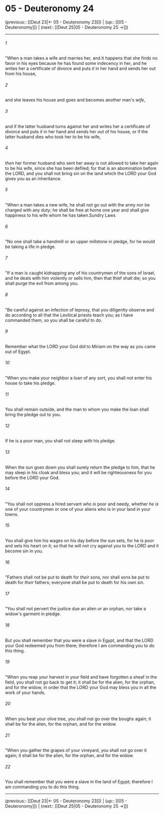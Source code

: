 # 05 - Deuteronomy 24

(previous:: [[Deut 23|← 05 - Deuteronomy 23]]) | (up:: [[05 - Deuteronomy]]) | (next:: [[Deut 25|05 - Deuteronomy 25 →]])

***


###### 1 
"When a man takes a wife and marries her, and it happens that she finds no favor in his eyes because he has found some indecency in her, and he writes her a certificate of divorce and puts _it_ in her hand and sends her out from his house, 

###### 2 
and she leaves his house and goes and becomes another man's _wife_, 

###### 3 
and if the latter husband turns against her and writes her a certificate of divorce and puts _it_ in her hand and sends her out of his house, or if the latter husband dies who took her to be his wife, 

###### 4 
_then_ her former husband who sent her away is not allowed to take her again to be his wife, since she has been defiled; for that is an abomination before the LORD, and you shall not bring sin on the land which the LORD your God gives you as an inheritance. 

###### 5 
"When a man takes a new wife, he shall not go out with the army nor be charged with any duty; he shall be free at home one year and shall give happiness to his wife whom he has taken.Sundry Laws 

###### 6 
"No one shall take a handmill or an upper millstone in pledge, for he would be taking a life in pledge. 

###### 7 
"If a man is caught kidnapping any of his countrymen of the sons of Israel, and he deals with him violently or sells him, then that thief shall die; so you shall purge the evil from among you. 

###### 8 
"Be careful against an infection of leprosy, that you diligently observe and do according to all that the Levitical priests teach you; as I have commanded them, so you shall be careful to do. 

###### 9 
Remember what the LORD your God did to Miriam on the way as you came out of Egypt. 

###### 10 
"When you make your neighbor a loan of any sort, you shall not enter his house to take his pledge. 

###### 11 
You shall remain outside, and the man to whom you make the loan shall bring the pledge out to you. 

###### 12 
If he is a poor man, you shall not sleep with his pledge. 

###### 13 
When the sun goes down you shall surely return the pledge to him, that he may sleep in his cloak and bless you; and it will be righteousness for you before the LORD your God. 

###### 14 
"You shall not oppress a hired servant _who is_ poor and needy, whether _he is_ one of your countrymen or one of your aliens who is in your land in your towns. 

###### 15 
You shall give him his wages on his day before the sun sets, for he is poor and sets his heart on it; so that he will not cry against you to the LORD and it become sin in you. 

###### 16 
"Fathers shall not be put to death for _their_ sons, nor shall sons be put to death for _their_ fathers; everyone shall be put to death for his own sin. 

###### 17 
"You shall not pervert the justice due an alien _or_ an orphan, nor take a widow's garment in pledge. 

###### 18 
But you shall remember that you were a slave in Egypt, and that the LORD your God redeemed you from there; therefore I am commanding you to do this thing. 

###### 19 
"When you reap your harvest in your field and have forgotten a sheaf in the field, you shall not go back to get it; it shall be for the alien, for the orphan, and for the widow, in order that the LORD your God may bless you in all the work of your hands. 

###### 20 
When you beat your olive tree, you shall not go over the boughs again; it shall be for the alien, for the orphan, and for the widow. 

###### 21 
"When you gather the grapes of your vineyard, you shall not go over it again; it shall be for the alien, for the orphan, and for the widow. 

###### 22 
You shall remember that you were a slave in the land of Egypt; therefore I am commanding you to do this thing.

***

(previous:: [[Deut 23|← 05 - Deuteronomy 23]]) | (up:: [[05 - Deuteronomy]]) | (next:: [[Deut 25|05 - Deuteronomy 25 →]])
